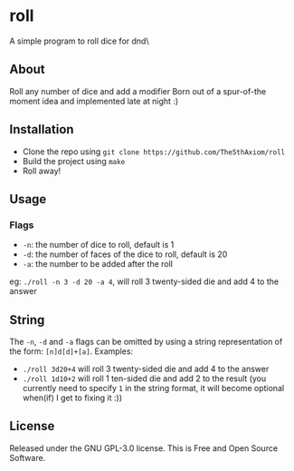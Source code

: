# roll

A simple program to roll dice for dnd\

## About

Roll any number of dice and add a modifier
Born out of a spur-of-the moment idea and implemented late at night :)

## Installation
- Clone the repo using `git clone https://github.com/The5thAxiom/roll`
- Build the project using `make`
- Roll away!

## Usage

### Flags
- `-n`: the number of dice to roll, default is 1
- `-d`: the number of faces of the dice to roll, default is 20
- `-a`: the number to be added after the roll

eg: `./roll -n 3 -d 20 -a 4`, will roll 3 twenty-sided die and add 4 to the answer

## String
The `-n`, `-d` and `-a` flags can be omitted by using a string representation of the form: `[n]d[d]+[a]`.
Examples:
- `./roll 3d20+4` will roll 3 twenty-sided die and add 4 to the answer
- `./roll 1d10+2` will roll 1 ten-sided die and add 2 to the result (you currently need to specify `1` in the string format, it will become optional when(if) I get to fixing it :))


## License
Released under the GNU GPL-3.0 license. This is Free and Open Source Software.